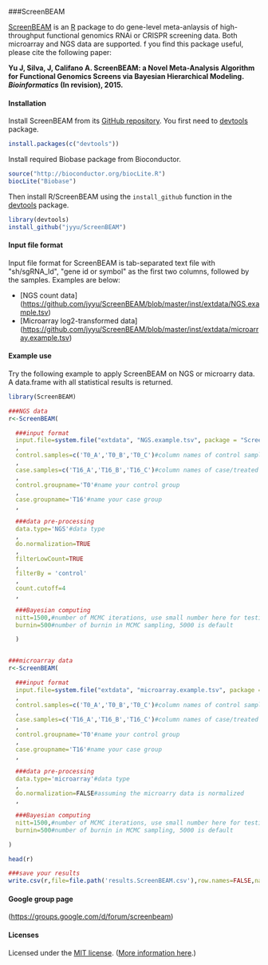###ScreenBEAM

[ScreenBEAM](https://github.com/jyyu/ScreenBEAM) is an [R](http://www.r-project.org) package to do gene-level meta-anlaysis of high-throughput functional genomics RNAi or CRISPR screening data. Both microarray and NGS data are supported. f you find this package useful, please cite the following paper:

**Yu J, Silva, J, Califano A. ScreenBEAM: a Novel Meta-Analysis Algorithm for Functional Genomics Screens via Bayesian Hierarchical Modeling. _Bioinformatics_ (In revision), 2015.**


#### Installation

Install ScreenBEAM from its
[GitHub repository](https://github.com/jyyu/ScreenBEAM). You first need to [devtools](https://github.com/hadley/devtools) package.

```r
install.packages(c("devtools"))
```

Install required Biobase package from Bioconductor.
```r
source("http://bioconductor.org/biocLite.R")
biocLite("Biobase")
```

Then install R/ScreenBEAM using the `install_github` function in the
[devtools](https://github.com/hadley/devtools) package.

```r
library(devtools)
install_github("jyyu/ScreenBEAM")
```

#### Input file format

Input file format for ScreenBEAM is tab-separated text file with "sh/sgRNA_Id", "gene id or symbol" as the first two columns, followed by the samples. Examples are below:

- [NGS count data] (https://github.com/jyyu/ScreenBEAM/blob/master/inst/extdata/NGS.example.tsv)
- [Microarray log2-transformed data] (https://github.com/jyyu/ScreenBEAM/blob/master/inst/extdata/microarray.example.tsv)


#### Example use

Try the following example to apply ScreenBEAM on NGS or microarry data. A data.frame with all statistical results is returned.

```r
library(ScreenBEAM)

###NGS data
r<-ScreenBEAM(

  ###input format
  input.file=system.file("extdata", "NGS.example.tsv", package = "ScreenBEAM")#tab-separted file
  ,
  control.samples=c('T0_A','T0_B','T0_C')#column names of control samples
  ,
  case.samples=c('T16_A','T16_B','T16_C')#column names of case/treated samples
  ,
  control.groupname='T0'#name your control group
  ,
  case.groupname='T16'#name your case group
  ,

  ###data pre-processing
  data.type='NGS'#data type
  ,
  do.normalization=TRUE
  ,
  filterLowCount=TRUE
  ,
  filterBy = 'control'
  ,
  count.cutoff=4
  ,

  ###Bayesian computing
  nitt=1500,#number of MCMC iterations, use small number here for testing, please use larger number in real data, 15000 is default
  burnin=500#number of burnin in MCMC sampling, 5000 is default

  )


###microarray data
r<-ScreenBEAM(

  ###input format
  input.file=system.file("extdata", "microarray.example.tsv", package = "ScreenBEAM")#tab-separted file
  ,
  control.samples=c('T0_A','T0_B','T0_C')#column names of control samples
  ,
  case.samples=c('T16_A','T16_B','T16_C')#column names of case/treated samples
  ,
  control.groupname='T0'#name your control group
  ,
  case.groupname='T16'#name your case group
  ,

  ###data pre-processing
  data.type='microarray'#data type
  ,
  do.normalization=FALSE#assuming the microarry data is normalized
  ,

  ###Bayesian computing
  nitt=1500,#number of MCMC iterations, use small number here for testing, please use larger number in real data, 15000 is default
  burnin=500#number of burnin in MCMC sampling, 5000 is default

)

head(r)

###save your results
write.csv(r,file=file.path('results.ScreenBEAM.csv'),row.names=FALSE,na='')

```

#### Google group page

(https://groups.google.com/d/forum/screenbeam)


#### Licenses

Licensed under the [MIT license](LICENCE). ([More information here](http://en.wikipedia.org/wiki/MIT_License).)

